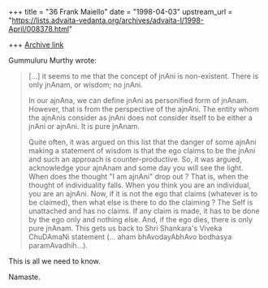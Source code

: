 +++
title = "36 Frank Maiello"
date = "1998-04-03"
upstream_url = "https://lists.advaita-vedanta.org/archives/advaita-l/1998-April/008378.html"

+++
[Archive link](https://lists.advaita-vedanta.org/archives/advaita-l/1998-April/008378.html)

Gummuluru Murthy wrote:

> [...] it seems to me that the concept of
> jnAni is non-existent. There is only jnAnam, or wisdom; no jnAni.
>
> In our ajnAna, we can define jnAni as personified form of jnAnam.
> However, that is from the perspective of the ajnAni. The entity whom
> the ajnAnis consider as jnAni does not consider itself to be either
> a jnAni or ajnAni. It is pure jnAnam.
>
> Quite often, it was argued on this list that the danger of some ajnAni
> making a statement of wisdom is that the ego claims to be the jnAni and
> such an approach is counter-productive. So, it was argued, acknowledge
> your ajnAnam and some day you will see the light. When does the thought
> "I am ajnAni" drop out ? That is, when the thought of individuality
> falls. When you think you are an individual, you are an ajnAni. Now,
> if it is not the ego that claims (whatever is to be claimed), then what
> else is there to do the claiming ? The Self is unattached and has no
> claims. If any claim is made, it has to be done by the ego only and
> nothing else. And, if the ego dies, there is only pure jnAnam. This
> gets us back to Shri Shankara's Viveka ChuDAmaNi statement (... aham
> bhAvodayAbhAvo bodhasya paramAvadhih...).

This is all we need to know.

Namaste.

